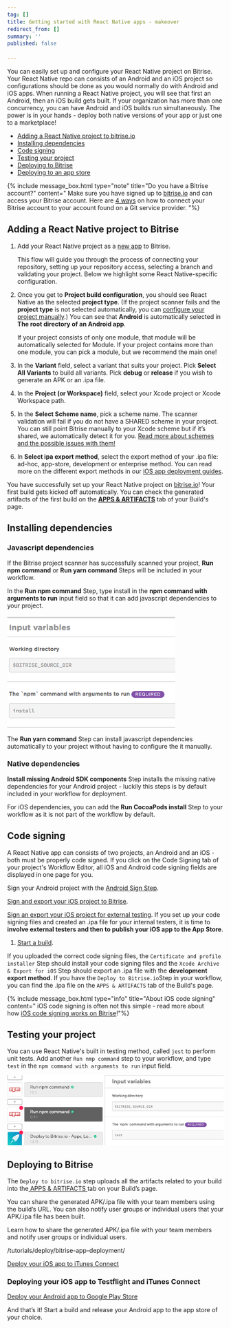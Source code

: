 ```yaml
---
tag: []
title: Getting started with React Native apps - makeover
redirect_from: []
summary: ''
published: false

---
```

You can easily set up and configure your React Native project on Bitrise. Your React Native repo can consists of an Android and an iOS project so configurations should be done as you would normally do with Android and iOS apps. When running a React Native project, you will see that first an Android, then an iOS build gets built. If your organization has more than one concurrency, you can have Android and iOS builds run simultaneously. The power is in your hands - deploy both native versions of your app or just one to a marketplace!

* [Adding a React Native project to bitrise.io](/getting-started/getting-started-with-react-native-apps/#adding-a-react-native-project-to-bitriseio)
* [Installing dependencies](/getting-started/getting-started-with-react-native-apps/#installing-dependencies)
* [Code signing](/getting-started/getting-started-with-react-native-apps/#code-signing)
* [Testing your project](/getting-started/getting-started-with-react-native-apps/#testing-your-project)
* [Deploying to Bitrise](/getting-started/getting-started-with-react-native-apps/#deploying-to-bitrise)
* [Deploying to an app store](/getting-started/getting-started-with-react-native-apps/#deploying-to-an-app-store)

{% include message_box.html type="note" title="Do you have a Bitrise account?" content=" Make sure you have signed up to [bitrise.io](https://www.bitrise.io) and can access your Bitrise account. Here are [4 ways](https://devcenter.bitrise.io/getting-started/index#signing-up-to-bitrise) on how to connect your Bitrise account to your account found on a Git service provider. "%}

## Adding a React Native project to Bitrise

1. Add your React Native project as a [new app](/getting-started/adding-a-new-app/) to Bitrise.

   This flow will guide you through the process of connecting your repository, setting up your repository access, selecting a branch and validating your project. Below we highlight some React Native-specific configuration.
2. Once you get to **Project build configuration**, you should see React Native as the selected **project type**. (If the project scanner fails and the **project type** is not selected automatically, you can [configure your project manually](https://devcenter.bitrise.io/getting-started/adding-a-new-app/setting-up-configuration#manual-project-configuration).) You can see that **Android** is automatically selected in **The root directory of an Android app**.

   If your project consists of only one module, that module will be automatically selected for Module. If your project contains more than one module, you can pick a module, but we recommend the main one!
3. In the **Variant** field, select a variant that suits your project. Pick **Select All Variants** to build all variants. Pick **debug** or **release** if you wish to generate an APK or an .ipa file.
4. In the **Project (or Workspace)** field, select your Xcode project or Xcode Workspace path.
5. In the **Select Scheme name**, pick a scheme name. The scanner validation will fail if you do not have a SHARED scheme in your  project. You can still point Bitrise manually to your Xcode scheme but if it’s shared, we automatically detect it for you. [Read more about schemes and the possible issues with them!](https://devcenter.bitrise.io/troubleshooting/frequent-ios-issues/#xcode-scheme-not-found)
6. In **Select ipa export method**, select the export method of your .ipa file: ad-hoc, app-store, development or enterprise method. You can read more on the different export methods in our [iOS app deployment guides](/deploy/ios-deploy/introduction-to-deploying-ios-apps/).

You have successfully set up your React Native project on [bitrise.io](https://www.bitrise.io)! Your first build gets kicked off automatically. You can check the generated artifacts of the first build on the [**APPS & ARTIFACTS**](/builds/build-artifacts-online/) tab of your Build's page.

## Installing dependencies

### Javascript dependencies

If the Bitrise project scanner has successfully scanned your project, **Run npm command** or **Run yarn command** Steps will be included in your workflow.

In the **Run npm command** Step, type install in the **npm command with arguments to run** input field so that it can add javascript dependencies to your project.

![](/img/run-nmp.png)

The **Run yarn command** Step can install javascript dependencies automatically to your project without having to configure the it manually.

### Native dependencies

**Install missing Android SDK components** Step installs the missing native dependencies  for your Android project - luckily this steps is by default included in your workflow for deployment.

For iOS dependencies, you can add the **Run CocoaPods install** Step to your workflow as it is not part of the workflow by default.

## Code signing

A React Native app can consists of two projects, an Android and an iOS - both must be properly code signed. If you click on the Code Signing tab of your project's Workflow Editor, all iOS and Android code signing fields are displayed in one page for you.

Sign your Android project with the [Android Sign Step](/code-signing/android-code-signing/android-code-signing-using-bitrise-sign-apk-step/).

[Sign and export your iOS project to Bitrise](/deploy/ios-deploy/deploying-an-ios-app-to-bitrise-io/).

[Sign an export your iOS project for external testing](/deploy/ios-deploy/deploying-an-ios-app-for-external-testing/). If you set up your code signing files and created an .ipa file for your internal testers, it is time to **involve external testers and then to publish your iOS app to the App Store**.

1. [Start a build](https://devcenter.bitrise.io/builds/starting-builds-manually/).

If you uploaded the correct code signing files, the `Certificate and profile installer` Step should install your code signing files and the `Xcode Archive & Export for iOS` Step should export an .ipa file with the **development export method**. If you have the `Deploy to Bitrise.io`Step in your workflow, you can find the .ipa file on the `APPS & ARTIFACTS` tab of the Build's page.

{% include message_box.html type="info" title="About iOS code signing" content=" iOS code signing is often not this simple - read more about how [iOS code signing works on Bitrise](https://devcenter.bitrise.io/code-signing/ios-code-signing/code-signing)!"%}

## Testing your project

You can use React Native's built in testing method, called `jest` to perform unit tests.  Add another `Run nmp command` step to your workflow, and type `test` in the `npm command with arguments to run` input field.

![](/img/test-npm.png)

## Deploying to Bitrise

The `Deploy to bitrise.io` step uploads all the artifacts related to your build into the[ APPS & ARTIFACTS ](https://devcenter.bitrise.io/builds/build-artifacts-online/)tab on your Build’s page.

You can share the generated APK/.ipa file with your team members using the build’s URL. You can also notify user groups or individual users that your APK/.ipa file has been built.

Learn how to share the generated APK/.ipa file with your team members and notify user groups or individual users.

/tutorials/deploy/bitrise-app-deployment/

[Deploy your iOS app to iTunes Connect](/deploy/ios-deploy/deploying-an-ios-app-to-itunes-connect/)

### Deploying your iOS app to Testflight and iTunes Connect

[Deploy your Android app to Google Play Store](/deploy/android-deploy/deploying-android-apps/)

And that’s it! Start a build and release your Android app to the app store of your choice.